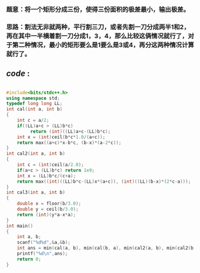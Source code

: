 ### 题意：将一个矩形分成三份，使得三份面积的极差最小，输出极差。


### 思路：割法无非就两种，平行割三刀，或者先割一刀分成两半1和2，再在其中一半横着割一刀分成1，3，4，那么比较这俩情况就行了，对于第二种情况，最小的矩形要么是1要么是3或4，再分这两种情况计算就行了。
## _code_ :

```cpp

#include<bits/stdc++.h>
using namespace std;
typedef long long LL;
int cal(int a, int b)
{
    int c = a/2;
    if((LL)a+c > (LL)b*c)
         return (int)((LL)a+c-(LL)b*c);
    int x = (int)ceil(b*c*1.0/(a+c));
    return max((a+c)*x-b*c, (b-x)*(a-2*c));
}
int cal2(int a, int b)
{
    int c = (int)ceil(a/2.0);
    if(a+c > (LL)b*c) return 1e9;
    int x = (LL)b*c/(c+a);
    return max((int)((LL)b*c-(LL)x*(a+c)), (int)((LL)(b-x)*(2*c-a)));
}
int cal3(int a, int b)
{
    double x = floor(b/3.0);
    double y = ceil(b/3.0);
    return (int)(y*a-x*a);
}
int main()
{
    int a, b;
    scanf("%d%d",&a,&b);
    int ans = min(cal(a, b), min(cal(b, a), min(cal2(a, b), min(cal2(b, a), min(cal3(a, b), cal3(b, a))))));
    printf("%d\n",ans);
    return 0;
}
```


